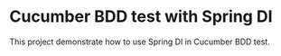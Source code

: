 # Cucumber BDD test with Spring DI

This project demonstrate how to use Spring DI in Cucumber BDD test.